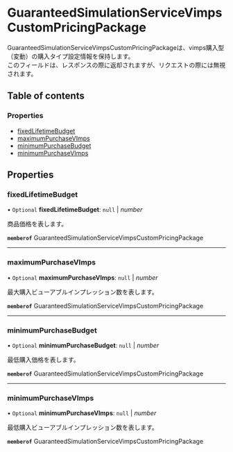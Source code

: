 # GuaranteedSimulationServiceVimpsCustomPricingPackage


<div lang=\"ja\">   GuaranteedSimulationServiceVimpsCustomPricingPackageは、vimps購入型（変動）の購入タイプ設定情報を保持します。<br>   このフィールドは、レスポンスの際に返却されますが、リクエストの際には無視されます。 </div> 

## Table of contents

### Properties

- [fixedLifetimeBudget](guaranteedsimulationservicevimpscustompricingpackage.md#fixedlifetimebudget)
- [maximumPurchaseVImps](guaranteedsimulationservicevimpscustompricingpackage.md#maximumpurchasevimps)
- [minimumPurchaseBudget](guaranteedsimulationservicevimpscustompricingpackage.md#minimumpurchasebudget)
- [minimumPurchaseVImps](guaranteedsimulationservicevimpscustompricingpackage.md#minimumpurchasevimps)

## Properties

### fixedLifetimeBudget

• `Optional` **fixedLifetimeBudget**: ``null`` \| *number*

<div lang=\"ja\">商品価格を表します。</div> 

**`memberof`** GuaranteedSimulationServiceVimpsCustomPricingPackage

___

### maximumPurchaseVImps

• `Optional` **maximumPurchaseVImps**: ``null`` \| *number*

<div lang=\"ja\">最大購入ビューアブルインプレッション数を表します。</div> 

**`memberof`** GuaranteedSimulationServiceVimpsCustomPricingPackage

___

### minimumPurchaseBudget

• `Optional` **minimumPurchaseBudget**: ``null`` \| *number*

<div lang=\"ja\">最低購入価格を表します。</div> 

**`memberof`** GuaranteedSimulationServiceVimpsCustomPricingPackage

___

### minimumPurchaseVImps

• `Optional` **minimumPurchaseVImps**: ``null`` \| *number*

<div lang=\"ja\">最低購入ビューアブルインプレッション数を表します。</div> 

**`memberof`** GuaranteedSimulationServiceVimpsCustomPricingPackage

